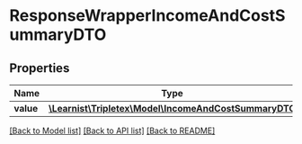 # ResponseWrapperIncomeAndCostSummaryDTO

## Properties
Name | Type | Description | Notes
------------ | ------------- | ------------- | -------------
**value** | [**\Learnist\Tripletex\Model\IncomeAndCostSummaryDTO**](IncomeAndCostSummaryDTO.md) |  | [optional] 

[[Back to Model list]](../../README.md#documentation-for-models) [[Back to API list]](../../README.md#documentation-for-api-endpoints) [[Back to README]](../../README.md)

